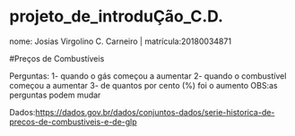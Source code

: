 # projeto_de_introduÇão_C.D.

nome: Josias Virgolino C. Carneiro    | matrícula:20180034871



#Preços de Combustíveis



Perguntas:
          1- quando o gás começou a aumentar 
          2- quando o combustível começou a aumentar 
          3- de quantos por cento (%) foi o aumento 
OBS:as perguntas podem mudar

Dados:https://dados.gov.br/dados/conjuntos-dados/serie-historica-de-precos-de-combustiveis-e-de-glp

